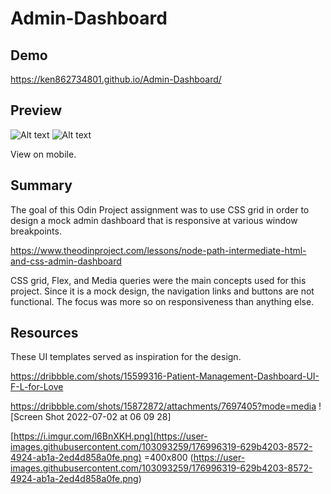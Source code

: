 # Admin-Dashboard
## Demo
https://ken862734801.github.io/Admin-Dashboard/

## Preview 
![Alt text](https://i.imgur.com/PlCzfrd.png) ![Alt text](https://i.imgur.com/ZOBV2jQ.png)


View on mobile.

## Summary
The goal of this Odin Project assignment was to use CSS grid in order to design a mock admin dashboard that is responsive at various window breakpoints.

https://www.theodinproject.com/lessons/node-path-intermediate-html-and-css-admin-dashboard

CSS grid, Flex, and Media queries were the main concepts used for this project. Since it is a mock design, the navigation links and buttons are not functional. The focus was more so on responsiveness than anything else.

## Resources
These UI templates served as inspiration for the design. 

https://dribbble.com/shots/15599316-Patient-Management-Dashboard-UI-F-L-for-Love

https://dribbble.com/shots/15872872/attachments/7697405?mode=media
![Screen Shot 2022-07-02 at 06 09 28]

[https://i.imgur.com/l6BnXKH.png](https://user-images.githubusercontent.com/103093259/176996319-629b4203-8572-4924-ab1a-2ed4d858a0fe.png) =400x800
(https://user-images.githubusercontent.com/103093259/176996319-629b4203-8572-4924-ab1a-2ed4d858a0fe.png)

